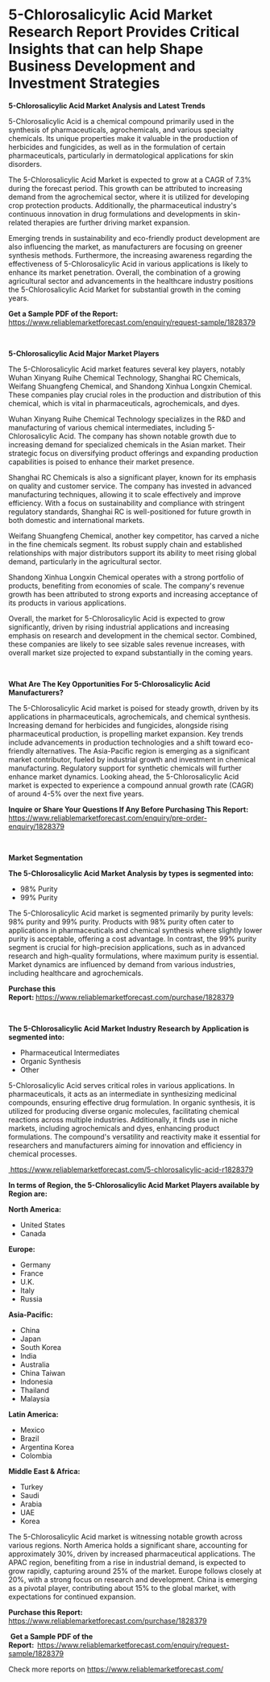 <p><h1>5-Chlorosalicylic Acid Market Research Report Provides Critical Insights that can help Shape Business Development and Investment Strategies</h1></p><p><strong>5-Chlorosalicylic Acid Market Analysis and Latest Trends</strong></p>
<p><p>5-Chlorosalicylic Acid is a chemical compound primarily used in the synthesis of pharmaceuticals, agrochemicals, and various specialty chemicals. Its unique properties make it valuable in the production of herbicides and fungicides, as well as in the formulation of certain pharmaceuticals, particularly in dermatological applications for skin disorders.</p><p>The 5-Chlorosalicylic Acid Market is expected to grow at a CAGR of 7.3% during the forecast period. This growth can be attributed to increasing demand from the agrochemical sector, where it is utilized for developing crop protection products. Additionally, the pharmaceutical industry's continuous innovation in drug formulations and developments in skin-related therapies are further driving market expansion. </p><p>Emerging trends in sustainability and eco-friendly product development are also influencing the market, as manufacturers are focusing on greener synthesis methods. Furthermore, the increasing awareness regarding the effectiveness of 5-Chlorosalicylic Acid in various applications is likely to enhance its market penetration. Overall, the combination of a growing agricultural sector and advancements in the healthcare industry positions the 5-Chlorosalicylic Acid Market for substantial growth in the coming years.</p></p>
<p><strong>Get a Sample PDF of the Report:&nbsp;</strong> <a href="https://www.reliablemarketforecast.com/enquiry/request-sample/1828379?utm_campaign=2449&utm_medium=2&utm_source=Github&utm_content=ia&utm_term=28022025&utm_id=5-chlorosalicylic-acid">https://www.reliablemarketforecast.com/enquiry/request-sample/1828379</a></p>
<p>&nbsp;</p>
<p><strong>5-Chlorosalicylic Acid Major Market Players</strong></p>
<p><p>The 5-Chlorosalicylic Acid market features several key players, notably Wuhan Xinyang Ruihe Chemical Technology, Shanghai RC Chemicals, Weifang Shuangfeng Chemical, and Shandong Xinhua Longxin Chemical. These companies play crucial roles in the production and distribution of this chemical, which is vital in pharmaceuticals, agrochemicals, and dyes.</p><p>Wuhan Xinyang Ruihe Chemical Technology specializes in the R&D and manufacturing of various chemical intermediates, including 5-Chlorosalicylic Acid. The company has shown notable growth due to increasing demand for specialized chemicals in the Asian market. Their strategic focus on diversifying product offerings and expanding production capabilities is poised to enhance their market presence.</p><p>Shanghai RC Chemicals is also a significant player, known for its emphasis on quality and customer service. The company has invested in advanced manufacturing techniques, allowing it to scale effectively and improve efficiency. With a focus on sustainability and compliance with stringent regulatory standards, Shanghai RC is well-positioned for future growth in both domestic and international markets.</p><p>Weifang Shuangfeng Chemical, another key competitor, has carved a niche in the fine chemicals segment. Its robust supply chain and established relationships with major distributors support its ability to meet rising global demand, particularly in the agricultural sector.</p><p>Shandong Xinhua Longxin Chemical operates with a strong portfolio of products, benefiting from economies of scale. The company's revenue growth has been attributed to strong exports and increasing acceptance of its products in various applications.</p><p>Overall, the market for 5-Chlorosalicylic Acid is expected to grow significantly, driven by rising industrial applications and increasing emphasis on research and development in the chemical sector. Combined, these companies are likely to see sizable sales revenue increases, with overall market size projected to expand substantially in the coming years.</p></p>
<p>&nbsp;</p>
<p><strong>What Are The Key Opportunities For 5-Chlorosalicylic Acid Manufacturers?</strong></p>
<p><p>The 5-Chlorosalicylic Acid market is poised for steady growth, driven by its applications in pharmaceuticals, agrochemicals, and chemical synthesis. Increasing demand for herbicides and fungicides, alongside rising pharmaceutical production, is propelling market expansion. Key trends include advancements in production technologies and a shift toward eco-friendly alternatives. The Asia-Pacific region is emerging as a significant market contributor, fueled by industrial growth and investment in chemical manufacturing. Regulatory support for synthetic chemicals will further enhance market dynamics. Looking ahead, the 5-Chlorosalicylic Acid market is expected to experience a compound annual growth rate (CAGR) of around 4-5% over the next five years.</p></p>
<p><strong>Inquire or Share Your Questions If Any Before Purchasing This Report:</strong> <a href="https://www.reliablemarketforecast.com/enquiry/pre-order-enquiry/1828379?utm_campaign=2449&utm_medium=2&utm_source=Github&utm_content=ia&utm_term=28022025&utm_id=5-chlorosalicylic-acid">https://www.reliablemarketforecast.com/enquiry/pre-order-enquiry/1828379</a></p>
<p>&nbsp;</p>
<p><strong>Market Segmentation</strong></p>
<p><strong>The 5-Chlorosalicylic Acid Market Analysis by types is segmented into:</strong></p>
<p><ul><li>98% Purity</li><li>99% Purity</li></ul></p>
<p><p>The 5-Chlorosalicylic Acid market is segmented primarily by purity levels: 98% purity and 99% purity. Products with 98% purity often cater to applications in pharmaceuticals and chemical synthesis where slightly lower purity is acceptable, offering a cost advantage. In contrast, the 99% purity segment is crucial for high-precision applications, such as in advanced research and high-quality formulations, where maximum purity is essential. Market dynamics are influenced by demand from various industries, including healthcare and agrochemicals.</p></p>
<p><strong>Purchase this Report:&nbsp;</strong><a href="https://www.reliablemarketforecast.com/purchase/1828379?utm_campaign=2449&utm_medium=2&utm_source=Github&utm_content=ia&utm_term=28022025&utm_id=5-chlorosalicylic-acid">https://www.reliablemarketforecast.com/purchase/1828379</a></p>
<p>&nbsp;</p>
<p><strong>The 5-Chlorosalicylic Acid Market Industry Research by Application is segmented into:</strong></p>
<p><ul><li>Pharmaceutical Intermediates</li><li>Organic Synthesis</li><li>Other</li></ul></p>
<p><p>5-Chlorosalicylic Acid serves critical roles in various applications. In pharmaceuticals, it acts as an intermediate in synthesizing medicinal compounds, ensuring effective drug formulation. In organic synthesis, it is utilized for producing diverse organic molecules, facilitating chemical reactions across multiple industries. Additionally, it finds use in niche markets, including agrochemicals and dyes, enhancing product formulations. The compound's versatility and reactivity make it essential for researchers and manufacturers aiming for innovation and efficiency in chemical processes.</p></p>
<p><a href="https://www.reliablemarketforecast.com/5-chlorosalicylic-acid-r1828379?utm_campaign=2449&utm_medium=2&utm_source=Github&utm_content=ia&utm_term=28022025&utm_id=5-chlorosalicylic-acid">&nbsp;https://www.reliablemarketforecast.com/5-chlorosalicylic-acid-r1828379</a></p>
<p><strong>In terms of Region, the 5-Chlorosalicylic Acid Market Players available by Region are:</strong></p>
<p>
    <p> <strong> North America: </strong>
        <ul>
            <li>United States</li>
            <li>Canada</li>
        </ul>
        </p> 
    <p> <strong> Europe: </strong>
        <ul>
            <li>Germany</li>
            <li>France</li>
            <li>U.K.</li>
            <li>Italy</li>
            <li>Russia</li>
        </ul>
        </p> 
    <p> <strong> Asia-Pacific: </strong>
        <ul>
            <li>China</li>
            <li>Japan</li>
            <li>South Korea</li>
            <li>India</li>
            <li>Australia</li>
            <li>China Taiwan</li>
            <li>Indonesia</li>
            <li>Thailand</li>
            <li>Malaysia</li>
        </ul>
        </p> 
    <p> <strong> Latin America: </strong>
        <ul>
            <li>Mexico</li>
            <li>Brazil</li>
            <li>Argentina Korea</li>
            <li>Colombia</li>
        </ul>
        </p> 
    <p> <strong> Middle East & Africa: </strong>
        <ul>
            <li>Turkey</li>
            <li>Saudi</li>
            <li>Arabia</li>
            <li>UAE</li>
            <li>Korea</li>
        </ul>
    </p>
    </p>
<p><p>The 5-Chlorosalicylic Acid market is witnessing notable growth across various regions. North America holds a significant share, accounting for approximately 30%, driven by increased pharmaceutical applications. The APAC region, benefiting from a rise in industrial demand, is expected to grow rapidly, capturing around 25% of the market. Europe follows closely at 20%, with a strong focus on research and development. China is emerging as a pivotal player, contributing about 15% to the global market, with expectations for continued expansion.</p></p>
<p><strong>Purchase this Report: </strong><a href="https://www.reliablemarketforecast.com/purchase/1828379?utm_campaign=2449&utm_medium=2&utm_source=Github&utm_content=ia&utm_term=28022025&utm_id=5-chlorosalicylic-acid">https://www.reliablemarketforecast.com/purchase/1828379</a></p>
<p>&nbsp;<strong>Get a Sample PDF of the Report:&nbsp;&nbsp;</strong><a href="https://www.reliablemarketforecast.com/enquiry/request-sample/1828379?utm_campaign=2449&utm_medium=2&utm_source=Github&utm_content=ia&utm_term=28022025&utm_id=5-chlorosalicylic-acid">https://www.reliablemarketforecast.com/enquiry/request-sample/1828379</a></p>
<p><strong></strong></p>
<p>Check more reports on <a href="https://www.reliablemarketforecast.com/?utm_campaign=2449&utm_medium=2&utm_source=Github&utm_content=ia&utm_term=28022025&utm_id=5-chlorosalicylic-acid">https://www.reliablemarketforecast.com/</a></p>